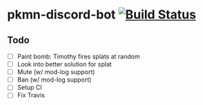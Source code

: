 # pkmn-discord-bot [![Build Status][travis-image]][travis-url]
>

## Todo

- [ ] Paint bomb: Timothy fires splats at random
- [ ] Look into better solution for splat
- [ ] Mute (w/ mod-log support)
- [ ] Ban (w/ mod-log support)
- [ ] Setup CI
- [ ] Fix Travis

[travis-image]: https://travis-ci.org/finajo/DiscordBot.svg?branch=master
[travis-url]: https://travis-ci.org/finajo/DiscordBot
